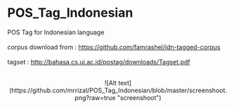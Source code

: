 # POS_Tag_Indonesian
POS Tag for Indonesian language
<br>
<br>
corpus download from : https://github.com/famrashel/idn-tagged-corpus
<br>
<br>
tagset : http://bahasa.cs.ui.ac.id/postag/downloads/Tagset.pdf
<br>
<br>
<center>
![Alt text](https://github.com/mrrizal/POS_Tag_Indonesian/blob/master/screenshoot.png?raw=true "screenshoot")
</center>
